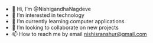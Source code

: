 - 👋 Hi, I’m @NishigandhaNagdeve
- 👀 I’m interested in technology
- 🌱 I’m currently learning computer applications
- 💞️ I’m looking to collaborate on new projects
- 📫 How to reach me by email nishisranshur@gmail.com

<!---
NishigandhaNagdeve/NishigandhaNagdeve is a ✨ special ✨ repository because its `README.md` (this file) appears on your GitHub profile.
You can click the Preview link to take a look at your changes.
--->
